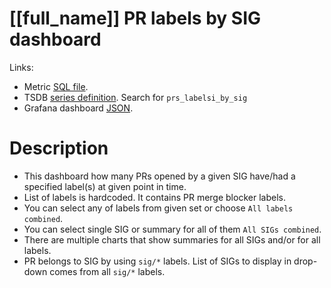 <h1 id="kubernetes-dashboard">[[full_name]] PR labels by SIG dashboard</h1>
<p>Links:</p>
<ul>
<li>Metric <a href="https://github.com/cncf/devstats/blob/master/metrics/kubernetes/prs_labels_by_sig.sql" target="_blank">SQL file</a>.</li>
<li>TSDB <a href="https://github.com/cncf/devstats/blob/master/metrics/kubernetes/metrics.yaml" target="_blank">series definition</a>. Search for <code>prs_labelsi_by_sig</code></li>
<li>Grafana dashboard <a href="https://github.com/cncf/devstats/blob/master/grafana/dashboards/kubernetes/prs-labels-by-sig.json" target="_blank">JSON</a>.</li>
</ul>
<h1 id="description">Description</h1>
<ul>
<li>This dashboard how many PRs opened by a given SIG have/had a specified label(s) at given point in time.</li>
<li>List of labels is hardcoded. It contains PR merge blocker labels.</li>
<li>You can select any of labels from given set or choose <code>All labels combined</code>.</li>
<li>You can select single SIG or summary for all of them <code>All SIGs combined</code>.</li>
<li>There are multiple charts that show summaries for all SIGs and/or for all labels.</li>
<li>PR belongs to SIG by using <code>sig/*</code> labels. List of SIGs to display in drop-down comes from all <code>sig/*</code> labels.</li>
</ul>
